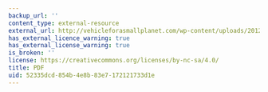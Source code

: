 ```yaml
---
backup_url: ''
content_type: external-resource
external_url: http://vehicleforasmallplanet.com/wp-content/uploads/2012/04/Transit-supportive-mortgages.pdf
has_external_licence_warning: true
has_external_license_warning: true
is_broken: ''
license: https://creativecommons.org/licenses/by-nc-sa/4.0/
title: PDF
uid: 52335dcd-854b-4e8b-83e7-172121733d1e
---
```

